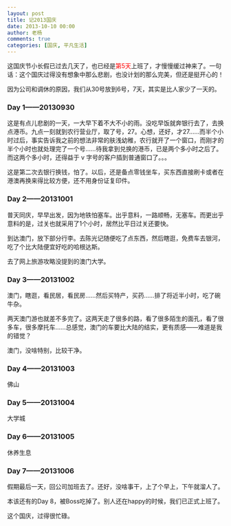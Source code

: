```yaml
---
layout: post
title: 记2013国庆
date: 2013-10-10 00:00
author: 老杨
comments: true
categories: [国庆, 平凡生活]
---
```

这国庆节小长假已过去几天了，也已经是<span style="color: #ff0000;">第5天</span>上班了，才慢慢缓过神来了。一句话：这个国庆过得没有想象中那么悲剧，也没计划的那么完美，但还是挺开心的！

<!--more-->

因为公司和调休的原因，我们从30号放到6号，7天，其实是比人家少了一天的。
<h3>Day 1——20130930</h3>
这是有点儿悲剧的一天，一大早下着不大不小的雨。没吃早饭就奔银行去了，去换点港币。九点一刻就到农行营业厅，取了号，27。心想，还好，才27……而半个小时过后，事实告诉我之前的想法非常的肤浅幼稚，农行就开了一个窗口，而刚才的半个小时也就处理完了一个号……待我拿到兑换的港币，已是两个多小时之后了。而这两个多小时，还得益于 v 字号的客户插到普通窗口了。。。

这是第二次去银行换钱，怕了。以后，还是备点零钱坐车，买东西直接刷卡或者在港澳再换来得比较方便，还不用身份证复印件。

<h3>Day 2——20131001</h3>
普天同庆，早早出发，因为地铁怕塞车。出乎意料，一路顺畅，无塞车。而更出乎意料的是，过关也就采用了1个小时，居然比平日过关还要快。

到达澳门，放下部分行李。去陈光记随便吃了点东西，然后瞎逛，免费车去银河，吃了个比大陆便宜好吃的哈根达斯。

去了网上旅游攻略没提到的澳门大学。

<h3>Day 3——20131002</h3>
澳门，瞎逛，看民居，看民房……然后买特产，买药……排了将近半小时，吃了碗牛杂。

两天澳门游也就差不多完了。这两天走了很多的路，看了很多陌生的面孔，看了很多车，很多摩托车……总感觉，澳门的车要比大陆的结实，更有质感——难道是我的错觉？

澳门，没啥特别，比较干净。

<h3>Day 4——20131003</h3>
佛山

<h3>Day 5——20131004</h3>
大学城

<h3>Day 6——20131005</h3>
休养生息

<h3>Day 7——20131006</h3>
假期最后一天，回公司加班去了。还好，没啥事干，上了个早上，下午就溜人了。

本该还有的Day 8，被Boss吃掉了。别人还在happy的时候，我们已正式上班了。

这个国庆，过得很忙碌。
